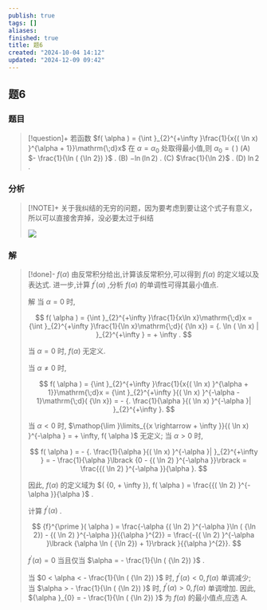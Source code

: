 ```yaml
---
publish: true
tags: []
aliases: 
finished: true
title: 题6
created: "2024-10-04 14:12"
updated: "2024-12-09 09:42"
---
```

## 题6
### 题目
> [!question]+
> 若函数 $f( \alpha ) = {\int }_{2}^{+\infty }\frac{1}{x{( \ln x) }^{\alpha + 1}}\mathrm{\;d}x$ 在 $\alpha = {\alpha }_{0}$ 处取得最小值,则 ${\alpha }_{0} = ( \;)$
> (A) $- \frac{1}{\ln ( {\ln 2}) }$ . (B) $- \ln ( {\ln 2})$ . (C) $\frac{1}{\ln 2}$ . (D) $\ln 2$ .
### 分析
> [!NOTE]+
> 关于我纠结的无穷的问题，因为要考虑到要让这个式子有意义，所以可以直接舍弃掉，没必要太过于纠结
> 
> ![](https://img.hwenyi.live/202412091741297.webp)
### 解
> [!done]-
> $f( \alpha )$ 由反常积分给出,计算该反常积分,可以得到 $f( \alpha )$ 的定义域以及表达式. 进一步,计算 ${f}^{\prime }( \alpha )$ ,分析 $f( \alpha )$ 的单调性可得其最小值点.
> 
> 解 当 $\alpha = 0$ 时,
> 
> $$
> f( \alpha ) = {\int }_{2}^{+\infty }\frac{1}{x\ln x}\mathrm{\;d}x = {\int }_{2}^{+\infty }\frac{1}{\ln x}\mathrm{\;d}( {\ln x}) = {. \ln ( \ln x) | }_{2}^{+\infty } = + \infty .
> $$
> 
> 当 $\alpha = 0$ 时, $f( \alpha )$ 无定义.
> 
> 当 $\alpha \neq 0$ 时,
> 
> $$
> f( \alpha ) = {\int }_{2}^{+\infty }\frac{1}{x{( \ln x) }^{\alpha + 1}}\mathrm{\;d}x = {\int }_{2}^{+\infty }{( \ln x) }^{-\alpha - 1}\mathrm{\;d}( {\ln x}) = - {. \frac{1}{\alpha }{( \ln x) }^{-\alpha }| }_{2}^{+\infty }.
> $$
> 
> 当 $\alpha < 0$ 时, $\mathop{\lim }\limits_{{x \rightarrow + \infty }}{( \ln x) }^{-\alpha } = + \infty, f( \alpha )$ 无定义; 当 $\alpha > 0$ 时,
> 
> $$
> f( \alpha ) = - {. \frac{1}{\alpha }{( \ln x) }^{-\alpha }| }_{2}^{+\infty } = - \frac{1}{\alpha }\lbrack {0 - {( \ln 2) }^{-\alpha }}\rbrack = \frac{{( \ln 2) }^{-\alpha }}{\alpha }.
> $$
> 
> 因此, $f( \alpha )$ 的定义域为 $( {0, + \infty }), f( \alpha ) = \frac{{( \ln 2) }^{-\alpha }}{\alpha }$ .
> 
> 计算 ${f}^{\prime }( \alpha )$ .
> 
> $$
> {f}^{\prime }( \alpha ) = \frac{-\alpha {( \ln 2) }^{-\alpha }\ln ( {\ln 2}) - {( \ln 2) }^{-\alpha }}{{\alpha }^{2}} = \frac{-{( \ln 2) }^{-\alpha }\lbrack {\alpha \ln ( {\ln 2}) + 1}\rbrack }{{\alpha }^{2}}.
> $$
> 
> ${f}^{\prime }( \alpha ) = 0$ 当且仅当 $\alpha = - \frac{1}{\ln ( {\ln 2}) }$ .
> 
> 当 $0 < \alpha < - \frac{1}{\ln ( {\ln 2}) }$ 时, ${f}^{\prime }( \alpha ) < 0, f( \alpha )$ 单调减少; 当 $\alpha > - \frac{1}{\ln ( {\ln 2}) }$ 时, ${f}^{\prime }( \alpha ) > 0, f( \alpha )$ 单调增加. 因此, ${\alpha }_{0} = - \frac{1}{\ln ( {\ln 2}) }$ 为 $f( \alpha )$ 的最小值点,应选 A.